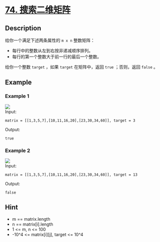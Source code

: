 # [74. 搜索二维矩阵](https://leetcode.cn/problems/search-a-2d-matrix/)
## Description
给你一个满足下述两条属性的 `m x n` 整数矩阵：  
- 每行中的整数从左到右按非递减顺序排列。  
- 每行的第一个整数大于前一行的最后一个整数。  


给你一个整数 `target` ，如果 `target` 在矩阵中，返回 `true` ；否则，返回 `false` 。
## Example
### Example 1 
![](https://assets.leetcode.com/uploads/2020/10/05/mat.jpg)  
Input:  
```
matrix = [[1,3,5,7],[10,11,16,20],[23,30,34,60]], target = 3
```
Output:
```
true
```
### Example 2
![](https://assets.leetcode-cn.com/aliyun-lc-upload/uploads/2020/11/25/mat2.jpg)  
Input:  
```
matrix = [[1,3,5,7],[10,11,16,20],[23,30,34,60]], target = 13
```
Output:
```
false
```
## Hint
- m == matrix.length
- n == matrix[i].length
- 1 <= m, n <= 100
- -10^4 <= matrix[i][j], target <= 10^4
